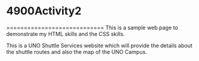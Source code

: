 # 4900Activity2
============================
This is a sample web page to demonstrate my HTML skills and the CSS skills.

This is a UNO Shuttle Services website which will provide the details about the shuttle routes and also the map of the UNO Campus.